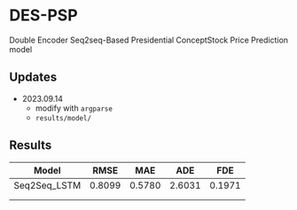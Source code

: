 # DES-PSP
 Double Encoder Seq2seq-Based Presidential ConceptStock Price Prediction model

## Updates

- 2023.09.14
  - modify with `argparse`
  - `results/model/`

## Results

| Model   | RMSE   | MAE    | ADE    | FDE    |
| ------- | ------ | ------ | ------ | ------ |
| Seq2Seq_LSTM | 0.8099 | 0.5780 | 2.6031 | 0.1971 |
|         |        |        |        |        |
|         |        |        |        |        |

